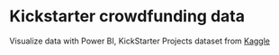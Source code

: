 # Kickstarter crowdfunding data


Visualize data with Power BI, KickStarter Projects dataset from [Kaggle](https://www.kaggle.com/datasets/kemical/kickstarter-projects)
